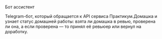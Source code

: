 Бот ассистент

Telegram-бот, который обращается к API сервиса Практикум.Домашка и узнает статус домашней работы: взята ли домашка в ревью, проверена ли она, а если проверена — то принял её ревьюер или вернул на доработку.
